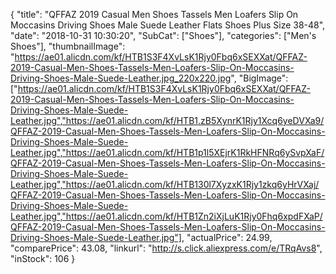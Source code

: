 {
	"title": "QFFAZ 2019 Casual Men Shoes Tassels Men Loafers Slip On Moccasins Driving Shoes Male Suede Leather Flats Shoes Plus Size 38-48",
	"date": "2018-10-31 10:30:20",
	"SubCat": ["Shoes"],
	"categories": ["Men's Shoes"],
	"thumbnailImage": "https://ae01.alicdn.com/kf/HTB1S3F4XvLsK1Rjy0Fbq6xSEXXat/QFFAZ-2019-Casual-Men-Shoes-Tassels-Men-Loafers-Slip-On-Moccasins-Driving-Shoes-Male-Suede-Leather.jpg_220x220.jpg",
	"BigImage": ["https://ae01.alicdn.com/kf/HTB1S3F4XvLsK1Rjy0Fbq6xSEXXat/QFFAZ-2019-Casual-Men-Shoes-Tassels-Men-Loafers-Slip-On-Moccasins-Driving-Shoes-Male-Suede-Leather.jpg","https://ae01.alicdn.com/kf/HTB1.zB5XynrK1Rjy1Xcq6yeDVXa9/QFFAZ-2019-Casual-Men-Shoes-Tassels-Men-Loafers-Slip-On-Moccasins-Driving-Shoes-Male-Suede-Leather.jpg","https://ae01.alicdn.com/kf/HTB1p1l5XEjrK1RkHFNRq6ySvpXaF/QFFAZ-2019-Casual-Men-Shoes-Tassels-Men-Loafers-Slip-On-Moccasins-Driving-Shoes-Male-Suede-Leather.jpg","https://ae01.alicdn.com/kf/HTB130l7XyzxK1Rjy1zkq6yHrVXaj/QFFAZ-2019-Casual-Men-Shoes-Tassels-Men-Loafers-Slip-On-Moccasins-Driving-Shoes-Male-Suede-Leather.jpg","https://ae01.alicdn.com/kf/HTB1Zn2iXjLuK1Rjy0Fhq6xpdFXaP/QFFAZ-2019-Casual-Men-Shoes-Tassels-Men-Loafers-Slip-On-Moccasins-Driving-Shoes-Male-Suede-Leather.jpg"],
	"actualPrice": 24.99,
	"comparePrice": 43.08,
	"linkurl": "http://s.click.aliexpress.com/e/TRqAvs8",
	"inStock": 106
}
